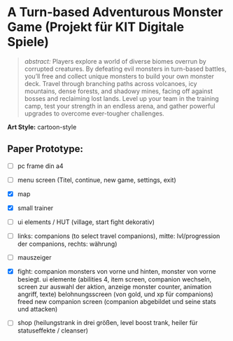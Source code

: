 # A Turn-based Adventurous Monster Game (Projekt für KIT Digitale Spiele)
> *abstract:* Players explore a world of diverse biomes overrun by corrupted creatures. By defeating evil monsters in turn-based battles, you’ll free and collect unique monsters to build your own monster  deck. Travel through branching paths across volcanoes, icy mountains, dense forests, and shadowy mines, facing off against bosses and reclaiming lost lands. Level up your team in the training camp, test your strength in an endless arena, and gather powerful upgrades to overcome ever-tougher challenges. 

**Art Style:** cartoon-style

## Paper Prototype:
- [ ] pc frame din a4
- [ ] menu screen (Titel, continue, new game, settings, exit)
- [X] map
- [X] small trainer
- [ ] ui elements / HUT (village, start fight dekorativ)
- [ ] links: companions (to select travel companions), mitte: lvl/progression der companions, rechts: währung)
- [ ] mauszeiger
- [X] fight:   companion monsters von vorne und hinten, monster von vorne besiegt.
        ui elemente (abilities 4, item screen, companion wechseln, screen zur auswahl der aktion, anzeige monster counter, animation angriff, texte) 
        belohnungsscreen (von gold, und xp für companions) 
        freed new companion screen (companion abgebildet und seine stats und attacken)
- [ ] shop (heilungstrank in drei größen, level boost trank, heiler für statuseffekte / cleanser)
























